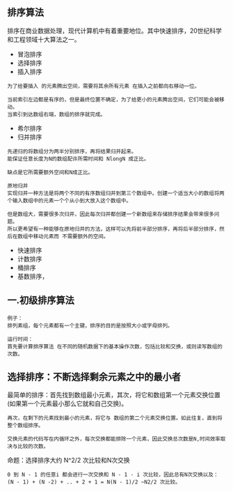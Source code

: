 ## 排序算法
排序在商业数据处理，现代计算机中有着重要地位。其中快速排序，20世纪科学和工程领域十大算法之一。

* 冒泡排序
* 选择排序
* 插入排序
```text
为了给要插入 的元素腾出空间，需要将其余所有元素 在插入之前都向右移动一位。

当前索引左边都是有序的，但是最终位置不确定，为了给更小的元素腾出空间，它们可能会被移动。
当索引到达数组右端，数组的排序就完成。
```
* 希尔排序
* 归并排序
```
先递归的将数组分为两半分别排序，再将结果归并起来。
能保证任意长度为N的数组配许所需时间和 NlongN 成正比。

缺点是它所需要额外空间和N成正比。

原地归并
实现归并一种方法是将两个不同的有序数组归并到第三个数组中。创建一个适当大小的数组将两个输入数组中的元素一个个从小到大放入这个数组中。

但是数组大，需要很多次归并，因此每次归并都创建一个新数组来存储排序结果会带来很多问题。
所以更希望有一种能够在原地归并的方法，这样可以先将前半部分排序，再将后半部分排序，然后在数组中移动元素而 不需要额外的空间。
```
* 快速排序
* 计数排序
* 桶排序
* 基数排序，

## 一.初级排序算法
```
例子：
排列素组，每个元素都有一个主键，排序的目的是按照大小或字母排列。

运行时间：
首先要计算排序算法 在不同的随机数据下的基本操作次数，包括比较和交换，或则读写数组的次数。
```

## 选择排序：不断选择剩余元素之中的最小者
最简单的排序：首先找到数组最小元素，其次，将它和数组第一个元素交换位置(如果第一个元素最小那么它就和自己交换)。
```
再次，在剩下的元素找到最小的元素，将它与 数组的第二个元素交换位置。如此往复，直到将整个数组排序。

交换元素的代码写在内循环之外，每次交换都能排除一个元素，因此交换总次数是N,时间效率取决与比较的次数。
```

命题：选择排序大约 N^2/2 次比较和N次交换
```
0 到 N - 1 的任意i 都会进行一次交换和 N - 1 - i 次比较，因此总有N次交换以及：
(N - 1) + (N -2) + .. + 2 + 1 = N(N - 1)/2 ~N2/2 次比较。
```
